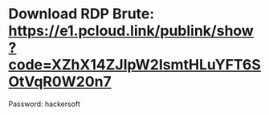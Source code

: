 # Download RDP Brute: https://e1.pcloud.link/publink/show?code=XZhX14ZJIpW2IsmtHLuYFT6SOtVqR0W20n7
Password: hackersoft
